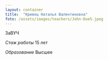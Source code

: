 ```yaml
---
layout: container
title:  "Кривец Наталья Валентиновна"
foto: /assets/images/teachers/John-Doe5.jpeg
---
```


ЗаВУЧ

*Стаж работы* 15 лет

*Образование* Высшее